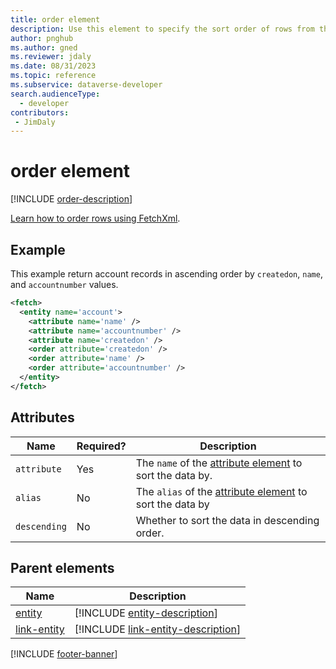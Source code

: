 ```yaml
---
title: order element
description: Use this element to specify the sort order of rows from the containing entity or link-entity element.
author: pnghub
ms.author: gned
ms.reviewer: jdaly
ms.date: 08/31/2023
ms.topic: reference
ms.subservice: dataverse-developer
search.audienceType: 
  - developer
contributors:
 - JimDaly
---
```

# order element

[!INCLUDE [order-description](includes/order-description.md)]

[Learn how to order rows using FetchXml](../order-rows.md).

## Example

This example return account records in ascending order by `createdon`, `name`, and `accountnumber` values.

```xml
<fetch>
  <entity name='account'>
    <attribute name='name' />
    <attribute name='accountnumber' />
    <attribute name='createdon' />
    <order attribute='createdon' />
    <order attribute='name' />
    <order attribute='accountnumber' />
  </entity>
</fetch>
```

## Attributes

|Name|Required?|Description|
|---------|---------|---------|
|`attribute`|Yes|The `name` of the [attribute element](attribute.md) to sort the data by.|
|`alias`|No|The `alias` of the [attribute element](attribute.md) to sort the data by|
|`descending`|No|Whether to sort the data in descending order.|

## Parent elements

|Name|Description|
|---------|---------|
|[entity](entity.md)|[!INCLUDE [entity-description](includes/entity-description.md)]|
|[link-entity](link-entity.md)|[!INCLUDE [link-entity-description](includes/link-entity-description.md)]|

[!INCLUDE [footer-banner](../../../../includes/footer-banner.md)]
